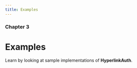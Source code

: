 ```yaml
---
title: Examples
---
```


### Chapter 3

# Examples

Learn by looking at sample implementations of **HyperlinkAuth**.
